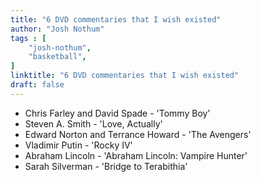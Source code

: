 ```yaml
---
title: "6 DVD commentaries that I wish existed"
author: "Josh Nothum"
tags : [
    "josh-nothum",
    "basketball",
]
linktitle: "6 DVD commentaries that I wish existed"
draft: false
---
```

* Chris Farley and David Spade - 'Tommy Boy'
* Steven A. Smith - 'Love, Actually'
* Edward Norton and Terrance Howard - 'The Avengers'
* Vladimir Putin - 'Rocky IV'
* Abraham Lincoln - 'Abraham Lincoln: Vampire Hunter'
* Sarah Silverman - 'Bridge to Terabithia'
